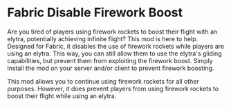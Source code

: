# Fabric Disable Firework Boost

Are you tired of players using firework rockets to boost their flight with an elytra, potentially achieving infinite flight? This mod is here to help. Designed for Fabric, it disables the use of firework rockets while players are using an elytra. This way, you can still allow them to use the elytra's gliding capabilities, but prevent them from exploiting the firework boost. Simply install the mod on your server and/or client to prevent firework boosting.

This mod allows you to continue using firework rockets for all other purposes. However, it does prevent players from using firework rockets to boost their flight while using an elytra.